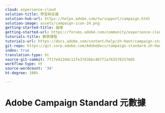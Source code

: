 ```yaml
---
cloud: experience-cloud
solution-title: 學習與支援
solution-hub-url: https://helpx.adobe.com/tw/support/campaign.html
solution-image: assets/campaign-icon-24.png
getting-started-title: 論壇
getting-started-url: https://forums.adobe.com/community/experience-cloud/marketing-cloud/campaign/standard
tutorials-title: 教學課程
tutorials-url: https://docs.adobe.com/content/help/zh-Hant/campaign-standard-learn/tutorials/overview.html
git-repo: https://git.corp.adobe.com/AdobeDocs/campaign-standard.zh-Hant
index: true
translation-type: ht
source-git-commit: 7f17e922d4c12fe3763bbc46772a7635702570d5
workflow-type: ht
source-wordcount: '34'
ht-degree: 100%

---
```



# Adobe Campaign Standard 元數據
